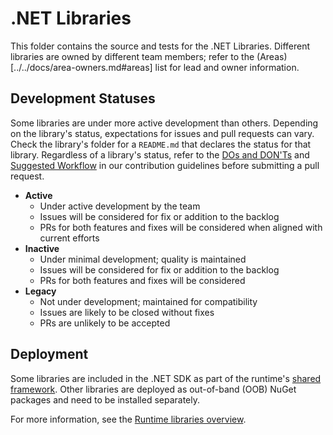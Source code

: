 # .NET Libraries

This folder contains the source and tests for the .NET Libraries. Different libraries are owned by different team members; refer to the (Areas)[../../docs/area-owners.md#areas] list for lead and owner information.

## Development Statuses

Some libraries are under more active development than others. Depending on the library's status, expectations for issues and pull requests can vary. Check the library's folder for a `README.md` that declares the status for that library. Regardless of a library's status, refer to the [DOs and DON'Ts](../../CONTRIBUTING.md#dos-and-donts) and [Suggested Workflow](../../CONTRIBUTING.md#suggested-workflow) in our contribution guidelines before submitting a pull request.

- **Active**
  - Under active development by the team
  - Issues will be considered for fix or addition to the backlog
  - PRs for both features and fixes will be considered when aligned with current efforts
- **Inactive**
  - Under minimal development; quality is maintained
  - Issues will be considered for fix or addition to the backlog
  - PRs for both features and fixes will be considered
- **Legacy**
  - Not under development; maintained for compatibility
  - Issues are likely to be closed without fixes
  - PRs are unlikely to be accepted

## Deployment

Some libraries are included in the .NET SDK as part of the runtime's [shared framework](https://learn.microsoft.com/en-us/dotnet/standard/glossary#shared-framework). Other libraries are deployed as out-of-band (OOB) NuGet packages and need to be installed separately.

For more information, see the [Runtime libraries overview](https://learn.microsoft.com/en-us/dotnet/standard/runtime-libraries-overview).
